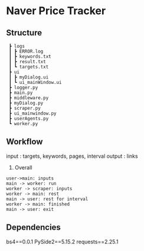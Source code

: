 # Naver Price Tracker

## Structure

```
 ┣ logs
 ┃ ┣ ERROR.log
 ┃ ┣ keywords.txt
 ┃ ┣ result.txt
 ┃ ┗ targets.txt
 ┣ ui
 ┃ ┣ myDialog.ui
 ┃ ┗ ui_mainWindow.ui
 ┣ logger.py
 ┣ main.py
 ┣ middleware.py
 ┣ myDialog.py
 ┣ scraper.py
 ┣ ui_mainwindow.py
 ┣ userAgents.py
 ┗ worker.py
```

## Workflow

input : targets, keywords, pages, interval
output : links

1. Overall

```sequence
user->main: inputs
main -> worker: run
worker -> scraper: inputs
worker -> main: rest
main -> user: rest for interval
worker -> main: finished
main -> user: exit
```

## Dependencies

bs4==0.0.1
PySide2==5.15.2
requests==2.25.1
